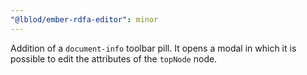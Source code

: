 ```yaml
---
"@lblod/ember-rdfa-editor": minor
---
```


Addition of a `document-info` toolbar pill. It opens a modal in which it is possible to edit the attributes of the `topNode` node.
